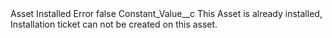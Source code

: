 <?xml version="1.0" encoding="UTF-8"?>
<CustomMetadata xmlns="http://soap.sforce.com/2006/04/metadata" xmlns:xsi="http://www.w3.org/2001/XMLSchema-instance" xmlns:xsd="http://www.w3.org/2001/XMLSchema">
    <label>Asset Installed Error</label>
    <protected>false</protected>
    <values>
        <field>Constant_Value__c</field>
        <value xsi:type="xsd:string">This Asset is already installed, Installation ticket can not be created on this asset.</value>
    </values>
</CustomMetadata>
